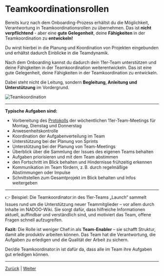 # Teamkoordinationsrollen

Bereits kurz nach dem Onboarding-Prozess erhältst du die Möglichkeit, Verantwortung in Teamkoordinationsrollen zu übernehmen.
Das ist **nicht verpflichtend** - aber eine **gute Gelegenheit**, deine **Fähigkeiten** in der Teamkoordination zu **entwickeln!**

Du wirst hierbei in die Planung und Koordination von Projekten eingebunden und erhältst dadurch Einblicke in die Teamdynamik.

Nach dem Onboarding kannst du dadurch dein 11er-Team unterstützen und deine Fähigkeiten in der Teamkoordination weiterentwickeln.
Das ist eine gute Gelegenheit, deine Fähigkeiten in der Teamkoordination zu entwickeln.

Dabei steht nicht die Leitung, sondern **Begleitung, Anleitung und Unterstützung** im Vordergrund.

![Teamkoordination](../../../images/teamkoordination.png)

---

**Typische Aufgaben sind:**

- Vorbereitung des [Protokolls](https://github.com/NADOOIT/NADOO-Launchpad/issues) der wöchentlichen 11er-Team-Meetings für Montag, Dienstag und Donnerstag
- Anwesenheitskontrolle
- Koordination der Aufgabenverteilung im Team
- Unterstützung bei der Planung von Sprints
- Unterstützung bei der Planung von Team-Meetings
- Überblick über die Sammlung der Issues des eigenen Teams behalten
- Aufgaben priorisieren und mit dem Team abstimmen
- den Fortschritt im Blick behalten und Hindernisse frühzeitig erkennen
- Kommunikation im Team fördern, z. B. durch regelmäßige Abstimmungen oder Impulse
- Schnittstellen zum Gesamtprojekt im Blick behalten und Infos weitergeben

---

👉 Beispiel: Die Teamkoordinator:in des 11er-Teams „Launch“ sammelt Issues rund um die Unterstützung neuer Teammitglieder – vor allem durch Inhalte im NADOO-Wiki. Sie sorgt dafür, dass hilfreiche Informationen aktuell, auffindbar und verständlich sind, und motiviert das Team, offene Fragen schnell aufzugreifen.

**Fazit:** Die Rolle ist weniger Chef:in als **Team-Enabler** – sie schafft Struktur, damit alle produktiv arbeiten können. Das Team hat die Verantwortung, die Aufgaben zu erledigen und die Qualität der Arbeit zu sichern.

Der/die Teamkoordinator:in ist dafür da, dass alle im Team ihre Aufgaben gut erledigen können.

---

[Zurück](/docs/01-organisation/09-jobrotation-weiterbildung/README.md) | [Weiter](/docs/01-organisation/11-vorbereitung-training/README.md)

